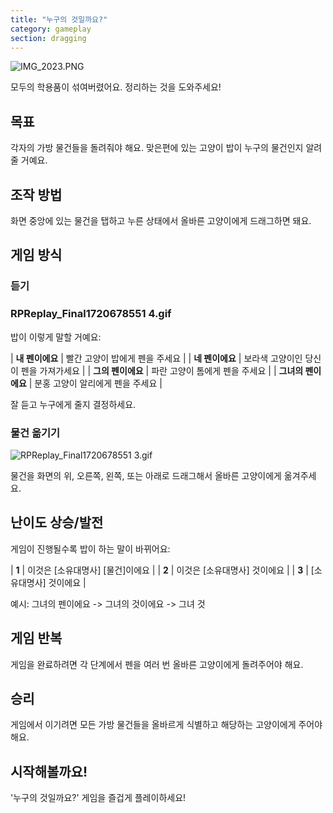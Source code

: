 ```yaml
---
title: "누구의 것일까요?"
category: gameplay
section: dragging
---
```

![IMG_2023.PNG](https://help.studycat.com/hc/article_attachments/34966103260825)

모두의 학용품이 섞여버렸어요. 정리하는 것을 도와주세요!

## 목표

각자의 가방 물건들을 돌려줘야 해요. 맞은편에 있는 고양이 밥이 누구의 물건인지 알려줄 거예요.

## 조작 방법

화면 중앙에 있는 물건을 탭하고 누른 상태에서 올바른 고양이에게 드래그하면 돼요.

## 게임 방식

### 듣기

### RPReplay_Final1720678551 4.gif

밥이 이렇게 말할 거예요:

| **내 펜이에요** | 빨간 고양이 밥에게 펜을 주세요 |
| **네 펜이에요** | 보라색 고양이인 당신이 펜을 가져가세요 |
| **그의 펜이에요** | 파란 고양이 톰에게 펜을 주세요 |
| **그녀의 펜이에요** | 분홍 고양이 알리에게 펜을 주세요 |

잘 듣고 누구에게 줄지 결정하세요.

### 물건 옮기기

![RPReplay_Final1720678551 3.gif](https://help.studycat.com/hc/article_attachments/34966668424601)

물건을 화면의 위, 오른쪽, 왼쪽, 또는 아래로 드래그해서 올바른 고양이에게 옮겨주세요.

## 난이도 상승/발전

게임이 진행될수록 밥이 하는 말이 바뀌어요:

| **1** | 이것은 [소유대명사] [물건]이에요 |
| **2** | 이것은 [소유대명사] 것이에요 |
| **3** | [소유대명사] 것이에요 |

예시:
그녀의 펜이에요 -> 그녀의 것이에요 -> 그녀 것

## 게임 반복

게임을 완료하려면 각 단계에서 펜을 여러 번 올바른 고양이에게 돌려주어야 해요.

## 승리

게임에서 이기려면 모든 가방 물건들을 올바르게 식별하고 해당하는 고양이에게 주어야 해요.

## 시작해볼까요!

'누구의 것일까요?' 게임을 즐겁게 플레이하세요!